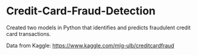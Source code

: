 # Credit-Card-Fraud-Detection
Created two models in Python that identifies and predicts fraudulent credit card transactions. 

Data from Kaggle: https://www.kaggle.com/mlg-ulb/creditcardfraud

